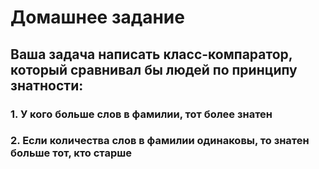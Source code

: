 # Домашнее задание
## Ваша задача написать класс-компаратор, который сравнивал бы людей по принципу знатности:

### 1. У кого больше слов в фамилии, тот более знатен
### 2. Если количества слов в фамилии одинаковы, то знатен больше тот, кто старше 